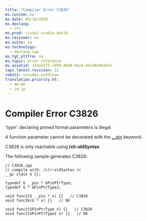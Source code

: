 ```yaml
---
title: "Compiler Error C3826"
ms.custom: na
ms.date: 09/18/2016
ms.devlang: 
  - C++
ms.prod: visual-studio-dev14
ms.reviewer: na
ms.suite: na
ms.technology: 
  - devlang-cpp
ms.tgt_pltfrm: na
ms.topic: error-reference
ms.assetid: 243a32f1-c999-46d9-95a1-45cd6e993dfe
caps.latest.revision: 12
robots: noindex,nofollow
translation.priority.ht: 
  - de-de
  - ja-jp
---
```

# Compiler Error C3826
'type': declaring pinned formal parameters is illegal  
  
 A function parameter cannot be decorated with the [__pin](../vs140/__pin.md) keyword.  
  
 C3826 is only reachable using **/clr:oldSyntax**.  
  
 The following sample generates C3826:  
  
```  
// C3826.cpp  
// compile with: /clr:oldSyntax /c  
__gc class G {};  
  
typedef G __pin * GPinPtrType;  
typedef G * GPinPtrType2;  
  
void func1(G __pin * x) {}   // C3826  
void func1b(G * x) {}   // OK  
  
void func2(GPinPtrType x) {}   // C3826  
void func2(GPinPtrType2 x) {}   // OK  
```